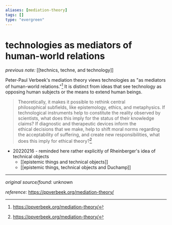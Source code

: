 ```yaml
---
aliases: [mediation-theory]
tags: []
type: "evergreen"
---
```


# technologies as mediators of human-world relations

_previous note:_ [[technics, techne, and technology]]

Peter-Paul Verbeek's mediation theory views technologies as "as mediators of human-world relations."[^1] It is distinct from ideas that see technology as opposing human subjects or the means to extend human beings.

[^1]: <https://ppverbeek.org/mediation-theory/>

> Theoretically, it makes it possible to rethink central philosophical subfields, like epistemology, ethics, and metaphysics. If technological instruments help to constitute the reality observed by scientists, what does this imply for the status of their knowledge claims? If diagnostic and therapeutic devices inform the ethical decisions that we make, help to shift moral norms regarding the acceptability of suffering, and create new responsibilities, what does this imply for ethical theory?[^2]

[^2]: <https://ppverbeek.org/mediation-theory/>

- 20220216 - reminded here rather explicitly of Rheinberger's idea of technical objects
	- [[epistemic things and technical objects]] 
	- [[epistemic things, technical objects and Duchamp]]

---

_original source/found:_ unknown

_reference:_ <https://ppverbeek.org/mediation-theory/>



